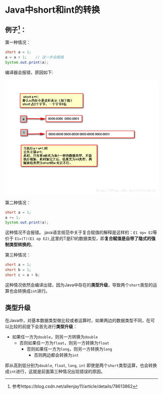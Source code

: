 # Java中short和int的转换

## 例子[^1]：

[^1]: 参考https://blog.csdn.net/allenjay11/article/details/78613862

第一种情况：
```java
short a = 1;
a = a + 1;    // 这一步会报错
System.out.print(a);
```

编译器会报错，原因如下:

![-w600](media/15928308320651/15928309259962.png)

第二种情况：
```java
short a = 1;
a += 1;
System.out.print(a);
```

这种情况不会报错。
java语言规范中关于复合赋值的解释是这样的：`E1 op= E2`等价于 
`E1=(T)(E1 op E2)`,这里的T是E1的数据类型，即**复合赋值是自带了隐式的强制类型转换的**。

第三种情况：
```java
short a = 1;
short b = 1;
short c = a + b;
```

这种情况依然会编译出错，因为Java中存在的**类型升级**，导致两个`short`类型的运算也会转换成`int`进行。

## 类型升级

在Java中，对基本数据类型做比较或者运算时，如果两边的数据类型不同，在可以比较的前提下会首先进行**类型升级**：

- 如果任一方为`double`，则另一方转换为`double`
    - 否则如果任一方为`float`，则另一方转换为`float`
        - 否则如果任一方为`long`，则另一方转换为`long`
            - 否则两边都会转换为`int`

即从高到低分别为`double`, `float`, `long`, `int`
即使是两个`short`类型运算，也会转换成`int`进行，这就是前面第三种情况出现错误的原因。

